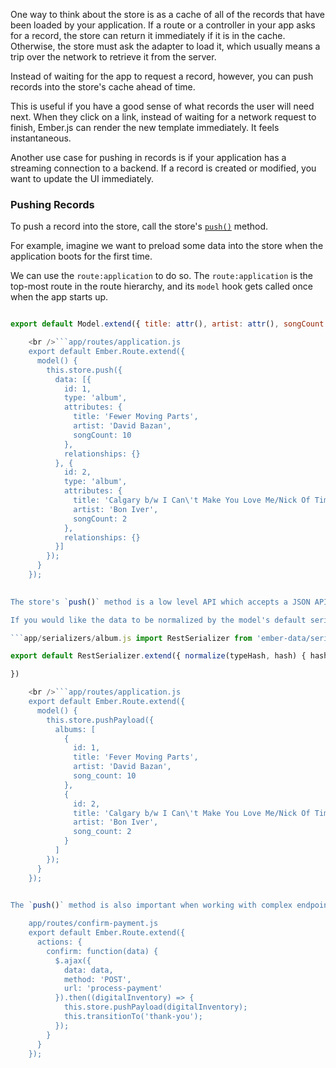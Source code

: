 One way to think about the store is as a cache of all of the records that have been loaded by your application. If a route or a controller in your app asks for a record, the store can return it immediately if it is in the cache. Otherwise, the store must ask the adapter to load it, which usually means a trip over the network to retrieve it from the server.

Instead of waiting for the app to request a record, however, you can push records into the store's cache ahead of time.

This is useful if you have a good sense of what records the user will need next. When they click on a link, instead of waiting for a network request to finish, Ember.js can render the new template immediately. It feels instantaneous.

Another use case for pushing in records is if your application has a streaming connection to a backend. If a record is created or modified, you want to update the UI immediately.

### Pushing Records

To push a record into the store, call the store's [`push()`](http://emberjs.com/api/data/classes/DS.Store.html#method_push) method.

For example, imagine we want to preload some data into the store when the application boots for the first time.

We can use the `route:application` to do so. The `route:application` is the top-most route in the route hierarchy, and its `model` hook gets called once when the app starts up.

```app/models/album.js import Model from 'ember-data/model'; import attr from 'ember-data/attr';

export default Model.extend({ title: attr(), artist: attr(), songCount: attr() });

    <br />```app/routes/application.js
    export default Ember.Route.extend({
      model() {
        this.store.push({
          data: [{
            id: 1,
            type: 'album',
            attributes: {
              title: 'Fewer Moving Parts',
              artist: 'David Bazan',
              songCount: 10
            },
            relationships: {}
          }, {
            id: 2,
            type: 'album',
            attributes: {
              title: 'Calgary b/w I Can\'t Make You Love Me/Nick Of Time',
              artist: 'Bon Iver',
              songCount: 2
            },
            relationships: {}
          }]
        });
      }
    });
    

The store's `push()` method is a low level API which accepts a JSON API document with a few important differences from the JSON API document that the JSONAPISerializer accepts. The type name in the JSON API document must match the type name of the model exactly (In the example above the type is `album` because the model is defined in `app/models/album.js`). Attributes and relationship names must match the casing of the properties defined on the Model class.

If you would like the data to be normalized by the model's default serializer before pushing it into the store, you can use the [`store.pushPayload()`](http://emberjs.com/api/data/classes/DS.Store.html#method_pushPayload) method.

```app/serializers/album.js import RestSerializer from 'ember-data/serializers/rest';

export default RestSerializer.extend({ normalize(typeHash, hash) { hash['songCount'] = hash['song_count'] delete hash['song_count'] return this._super(typeHash, hash); }

})

    <br />```app/routes/application.js
    export default Ember.Route.extend({
      model() {
        this.store.pushPayload({
          albums: [
            {
              id: 1,
              title: 'Fever Moving Parts',
              artist: 'David Bazan',
              song_count: 10
            },
            {
              id: 2,
              title: 'Calgary b/w I Can\'t Make You Love Me/Nick Of Time',
              artist: 'Bon Iver',
              song_count: 2
            }
          ]
        });
      }
    });
    

The `push()` method is also important when working with complex endpoints. You may find your application has an endpoint that performs some business logic then creates several records. This likely does not map cleanly to Ember Data's existing `save()` API which is structured around persisting a single record. Instead you should make your own custom AJAX request and push the resulting model data into the store so it can be accessed by other parts of your application.

    app/routes/confirm-payment.js
    export default Ember.Route.extend({
      actions: {
        confirm: function(data) {
          $.ajax({
            data: data,
            method: 'POST',
            url: 'process-payment'
          }).then((digitalInventory) => {
            this.store.pushPayload(digitalInventory);
            this.transitionTo('thank-you');
          });
        }
      }
    });